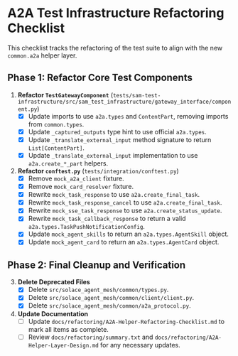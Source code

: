 # A2A Test Infrastructure Refactoring Checklist

This checklist tracks the refactoring of the test suite to align with the new `common.a2a` helper layer.

## Phase 1: Refactor Core Test Components

1.  **Refactor `TestGatewayComponent`** (`tests/sam-test-infrastructure/src/sam_test_infrastructure/gateway_interface/component.py`)
    - [x] Update imports to use `a2a.types` and `ContentPart`, removing imports from `common.types`.
    - [x] Update `_captured_outputs` type hint to use official `a2a.types`.
    - [x] Update `_translate_external_input` method signature to return `List[ContentPart]`.
    - [x] Update `_translate_external_input` implementation to use `a2a.create_*_part` helpers.

2.  **Refactor `conftest.py`** (`tests/integration/conftest.py`)
    - [x] Remove `mock_a2a_client` fixture.
    - [x] Remove `mock_card_resolver` fixture.
    - [x] Rewrite `mock_task_response` to use `a2a.create_final_task`.
    - [x] Rewrite `mock_task_response_cancel` to use `a2a.create_final_task`.
    - [x] Rewrite `mock_sse_task_response` to use `a2a.create_status_update`.
    - [x] Rewrite `mock_task_callback_response` to return a valid `a2a.types.TaskPushNotificationConfig`.
    - [x] Update `mock_agent_skills` to return an `a2a.types.AgentSkill` object.
    - [x] Update `mock_agent_card` to return an `a2a.types.AgentCard` object.

## Phase 2: Final Cleanup and Verification

3.  **Delete Deprecated Files**
    - [x] Delete `src/solace_agent_mesh/common/types.py`.
    - [x] Delete `src/solace_agent_mesh/common/client/client.py`.
    - [x] Delete `src/solace_agent_mesh/common/a2a_protocol.py`.

4.  **Update Documentation**
    - [ ] Update `docs/refactoring/A2A-Helper-Refactoring-Checklist.md` to mark all items as complete.
    - [ ] Review `docs/refactoring/summary.txt` and `docs/refactoring/A2A-Helper-Layer-Design.md` for any necessary updates.
